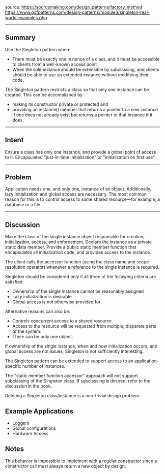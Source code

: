 source:
https://sourcemaking.com/design_patterns/factory_method
https://www.gofpatterns.com/design-patterns/module3/singleton-real-world-examples.php

---
## Summary
Use the Singleton pattern when:

- There must be exactly one instance of a class, and it must be accessible to clients from a well-known access point
- When the sole instance should be extensible by subclassing, and clients should be able to use an extended instance without modifying their code.

The Singleton pattern restricts a class so that only one instance can be created. This can be accomplished by
- making its constructor private or protected and
- providing an instance() member that returns a pointer to a new instance if one does not already exist but returns a pointer to that instance if it does.

---
## Intent
Ensure a class has only one instance, and provide a global point of access to it.
Encapsulated "just-in-time initialization" or "initialization on first use".

---
## Problem

Application needs one, and only one, instance of an object. Additionally, lazy initialization and global access are necessary. The most common reason for this is to control access to some shared resource—for example, a database or a file. 

---
## Discussion
Make the class of the single instance object responsible for creation, initialization, access, and enforcement. Declare the instance as a private static data member. Provide a public static member function that encapsulates all initialization code, and provides access to the instance.

The client calls the accessor function (using the class name and scope resolution operator) whenever a reference to the single instance is required.

Singleton should be considered only if all three of the following criteria are satisfied:

 - Ownership of the single instance cannot be reasonably assigned
 - Lazy initialization is desirable
 - Global access is not otherwise provided for

Alternative reasons can also be:
- Controls concurrent access to a shared resource.
- Access to the resource will be requested from multiple, disparate parts of the system.
- There can be only one object.

If ownership of the single instance, when and how initialization occurs, and global access are not issues, Singleton is not sufficiently interesting.

The Singleton pattern can be extended to support access to an application-specific number of instances.

The "static member function accessor" approach will not support subclassing of the Singleton class. If subclassing is desired, refer to the discussion in the book.

Deleting a Singleton class/instance is a non-trivial design problem.

## Example Applications
- Loggers
- Global configurations
- Hardware Access

## Notes

This behavior is impossible to implement with a regular constructor since a constructor call must always return a new object by design.
